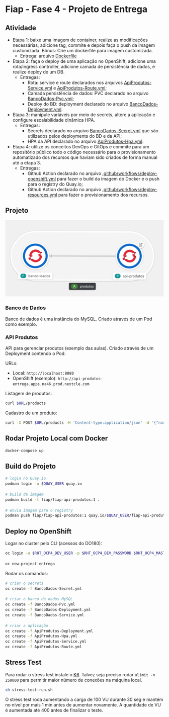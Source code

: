 # Fiap - Fase 4 - Projeto de Entrega

## Atividade

- Etapa 1: baixe uma imagem de container, realize as modificações necessárias, adicione tag, commite e depois faça o push da imagem customizada. Bônus: Crie um dockerfile para imagem customizada.
  - Entrega: arquivo [Dockerfile](./Dockerfile)
- Etapa 2: faça o deploy de uma aplicação no OpenShift, adicione uma rota/ingress controller, adicione camada de persistência de dados, e realize deploy de um DB.
  - Entregas:
    - Rota: service e route declarados nos arquivos [ApiProdutos-Service.yml](./ApiProdutos-Service.yml) e [ApiProdutos-Route.yml](./ApiProdutos-Route.yml);
    - Camada persistência de dados: PVC declarado no arquivo [BancoDados-Pvc.yml](./BancoDados-Pvc.yml);
    - Deploy do BD: deployment declarado no arquivo [BancoDados-Deployment.yml](./BancoDados-Deployment.yml).
- Etapa 3: manipule variáveis por meio de secrets, altere a aplicação e configure escalabilidade dinâmica HPA.
  - Entregas:
    - Secrets declarado no arquivo [BancoDados-Secret.yml](./BancoDados-Secret.yml) que são utilizados pelos deployments do BD e da API;
    - HPA da API declarado no arquivo [ApiProdutos-Hpa.yml](./ApiProdutos-Hpa.yml).
- Etapa 4: utilize os conceitos DevOps e GitOps e commite para um repositório público todo o código necessário para o provisionamento automatizado dos recursos que haviam sido criados de forma manual até a etapa 3.
  - Entregas:
    - Github Action declarado no arquivo [.github/workflows/deploy-openshift.yml](./.github/workflows/deploy-openshift.yml) para fazer o build da imagem do Docker e o push para o registry do Quay.io;
    - Github Action declarado no arquivo [.github/workflows/deploy-resources.yml](./.github/workflows/deploy-resources.yml) para fazer o provisionamento dos recursos.

## Projeto

![](img/topologia.png)

### Banco de Dados

Banco de dados é uma instância do MySQL.
Criado através de um Pod como exemplo.

### API Produtos

API para gerenciar produtos (exemplo das aulas).
Criado através de um Deployment contendo o Pod.

URLs:

- Local: `http://localhost:8080`
- OpenShift (exemplo): `http://api-produtos-entrega.apps.na46.prod.nextcle.com`

Listagem de produtos:

```sh
curl $URL/products
```

Cadastro de um produto:

```sh
curl -X POST $URL/products -H 'Content-type:application/json' -d '{"name": "PS5", "description":"Console PlayStation 5"}'
```

## Rodar Projeto Local com Docker

```sh
docker-compose up
```

## Build do Projeto

```sh
# login no Quay.io
podman login -u $QUAY_USER quay.io

# build da imagem
podman build -t fiap/fiap-api-produtos:1 .

# envia imagem para o registry
podman push fiap/fiap-api-produtos:1 quay.io/$QUAY_USER/fiap-api-produtos:1
```

## Deploy no OpenShift

Logar no cluster pelo CLI (acessos do DO180):

```sh
oc login -u $RHT_OCP4_DEV_USER -p $RHT_OCP4_DEV_PASSWORD $RHT_OCP4_MASTER_API

oc new-project entrega
```

Rodar os comandos:

```sh
# criar o secrets
oc create -f BancoDados-Secret.yml

# criar o banco de dados MySQL
oc create -f BancoDados-Pvc.yml
oc create -f BancoDados-Deployment.yml
oc create -f BancoDados-Service.yml

# criar a aplicação
oc create -f ApiProdutos-Deployment.yml
oc create -f ApiProdutos-Hpa.yml
oc create -f ApiProdutos-Service.yml
oc create -f ApiProdutos-Route.yml
```

## Stress Test

Para rodar o stress test instale o [K6](https://k6.io/).
Talvez seja preciso rodar `ulimit -n 250000` para permitir maior número de conexões na máquina local.

```sh
sh stress-test-run.sh
```

O stress test roda aumentando a carga de 100 VU durante 30 seg e mantém no nível por mais 1 min antes de aumentar novamente.
A quantidade de VU é aumentada até 400 antes de finalizar o teste.

